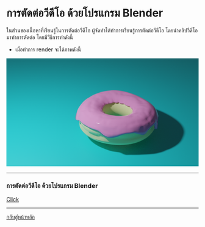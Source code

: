 # การตัดต่อวีดีโอ ด้วยโปรแกรม Blender
ในส่วนของเนื้อหาที่เรียนรู้ในการตัดต่อวีดีโอ ผู้จัดทำได้ทำการเรียนรู้การตัดต่อวีดีโอ โดยนำคลิปวีดีโอมาทำการตัดต่อ โดยมีวิีธีการทำดังนี้

- เมื่อทำการ render จะได้ภาพดังนี้

![Logo](https://github.com/praewkln/CN409/blob/master/L5.png?raw=true)




----------------------------------
### การตัดต่อวีดีโอ ด้วยโปรแกรม Blender
[Click](https://www.youtube.com/watch?v=8eKmWe23Ru4&t=351s)

----------------------------------
[กลับสู่หน้าหลัก](/README.md)
